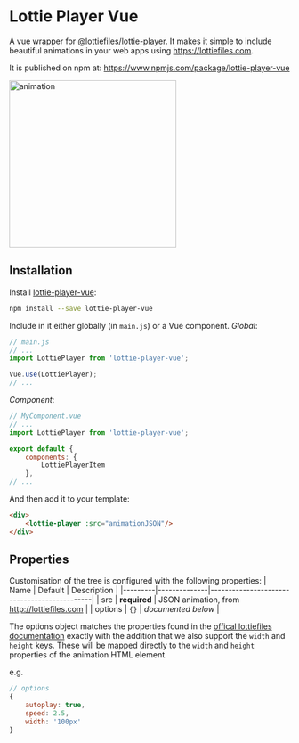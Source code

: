 # Lottie Player Vue
A vue wrapper for [@lottiefiles/lottie-player](https://www.npmjs.com/package/@lottiefiles/lottie-player). It makes it simple to include beautiful animations in your web apps using https://lottiefiles.com.

It is published on npm at: https://www.npmjs.com/package/lottie-player-vue

<img src="https://github.com/michaelfitzhavey/lottie-player-vue/raw/master/animation.gif" alt="animation" width="300px">

## Installation

Install [lottie-player-vue](https://www.npmjs.com/package/lottie-player-vue):
```bash
npm install --save lottie-player-vue
```

Include in it either globally (in `main.js`) or a Vue component.
_Global_:
```js
// main.js
// ...
import LottiePlayer from 'lottie-player-vue';

Vue.use(LottiePlayer);
// ...
```
_Component_:
```js
// MyComponent.vue
// ...
import LottiePlayer from 'lottie-player-vue';

export default {
	components: {
		LottiePlayerItem
	},
// ...
```

And then add it to your template:
```html
<div>
	<lottie-player :src="animationJSON"/>
</div>
```

## Properties
Customisation of the tree is configured with the following properties:
| Name    | Default      | Description                                 |
|---------|--------------|---------------------------------------------|
| src     | **required** | JSON animation, from http://lottiefiles.com |
| options | `{}`         | _documented below_                          |

The options object matches the properties found in the [offical lottiefiles documentation](https://www.npmjs.com/package/@lottiefiles/lottie-player#properties) exactly with the addition that we also support the `width` and `height` keys. These will be mapped directly to the `width` and `height` properties of the animation HTML element.

e.g.
```js
// options
{
	autoplay: true,
	speed: 2.5,
	width: '100px'
}
```